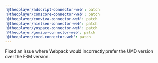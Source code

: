 ```yaml
---
'@theoplayer/adscript-connector-web': patch
'@theoplayer/comscore-connector-web': patch
'@theoplayer/conviva-connector-web': patch
'@theoplayer/nielsen-connector-web': patch
'@theoplayer/yospace-connector-web': patch
'@theoplayer/gemius-connector-web': patch
'@theoplayer/cmcd-connector-web': patch
---
```


Fixed an issue where Webpack would incorrectly prefer the UMD version over the ESM version.
